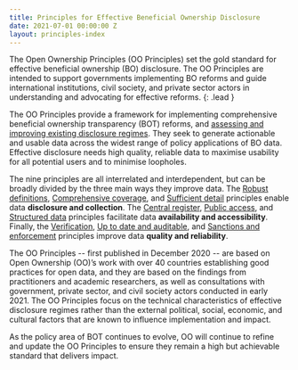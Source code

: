 ```yaml
---
title: Principles for Effective Beneficial Ownership Disclosure
date: 2021-07-01 00:00:00 Z
layout: principles-index
---
```


The Open Ownership Principles (OO Principles) set the gold standard for effective beneficial ownership (BO) disclosure. The OO Principles are intended to support governments implementing BO reforms and guide international institutions, civil society, and private sector actors in understanding and advocating for effective reforms.
{: .lead }

The OO Principles provide a framework for implementing comprehensive beneficial ownership transparency (BOT) reforms, and [assessing and improving existing disclosure regimes](https://www.openownership.org/uploads/Rapid%20assessment%20of%20UK%20performance%20against%20the%20OO%20Principles%20.pdf). They seek to generate actionable and usable data across the widest range of policy applications of BO data. Effective disclosure needs high quality, reliable data to maximise usability for all potential users and to minimise loopholes.

The nine principles are all interrelated and interdependent, but can be broadly divided by the three main ways they improve data. The [Robust definitions](/principles/robust-definitions/), [Comprehensive coverage](/principles/comprehensive-coverage/), and [Sufficient detail](/principles/sufficient-detail/) principles enable data **disclosure and collection**. The [Central register](/principles/central-register/), [Public access](/principles/public-access/), and [Structured data](/principles/structured-data/) principles facilitate data **availability and accessibility**. Finally, the [Verification](/principles/verification/), [Up to date and auditable](/principles/up-to-date-auditable/), and [Sanctions and enforcement](/principles/sanctions-and-enforcement/) principles improve data **quality and reliability**.

The OO Principles -- first published in December 2020 -- are based on Open Ownership (OO)’s work with over 40 countries establishing good practices for open data, and they are based on the findings from practitioners and academic researchers, as well as consultations with government, private sector, and civil society actors conducted in early 2021. The OO Principles focus on the technical characteristics of effective disclosure regimes rather than the external political, social, economic, and cultural factors that are known to influence implementation and impact.

As the policy area of BOT continues to evolve, OO will continue to refine and update the OO Principles to ensure they remain a high but achievable standard that delivers impact.